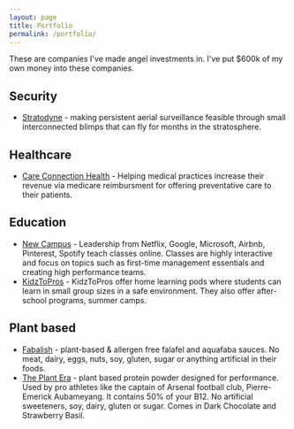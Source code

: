 ```yaml
---
layout: page
title: Portfolio
permalink: /portfolio/
---
```


These are companies I've made angel investments in. I've put $600k of my own money into these companies.

## Security
- [Stratodyne](https://www.linkedin.com/company/stratodyne/) - making persistent aerial surveillance feasible through small interconnected blimps that can fly for months in the stratosphere. 

## Healthcare

- [Care Connection Health](https://www.careconnectionhealth.com) - Helping medical practices increase their revenue via medicare reimbursment for offering preventative care to their patients. 

## Education

- [New Campus](https://newcampus.co) - Leadership from Netflix, Google, Microsoft, Airbnb, Pinterest, Spotify teach classes online. Classes are highly interactive and focus on topics such as first-time management essentials and creating high performance teams.
- [KidzToPros](https://www.kidztopros.com) - KidzToPros offer home learning pods where students can learn in small group sizes in a safe environment. They also offer after-school programs, summer camps. 

## Plant based

- [Fabalish](https://www.fabalish.com) - plant-based & allergen free falafel and aquafaba sauces. No meat, dairy, eggs, nuts, soy, gluten, sugar or anything artificial in their foods.
- [The Plant Era](https://theplantera.com) - plant based protein powder designed for performance. Used by pro athletes like the captain of Arsenal football club, Pierre-Emerick Aubameyang. It contains 50% of your B12. No artificial sweeteners, soy, dairy, gluten or sugar. Comes in Dark Chocolate and Strawberry Basil.
